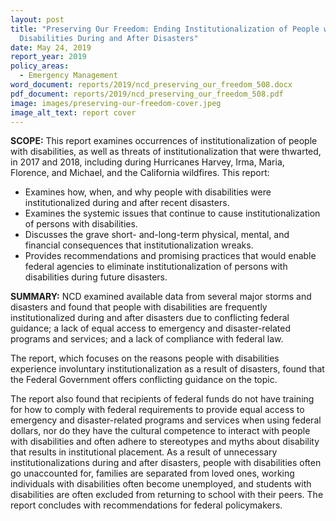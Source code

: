 ```yaml
---
layout: post
title: "Preserving Our Freedom: Ending Institutionalization of People with
  Disabilities During and After Disasters"
date: May 24, 2019
report_year: 2019
policy_areas:
  - Emergency Management
word_document: reports/2019/ncd_preserving_our_freedom_508.docx
pdf_document: reports/2019/ncd_preserving_our_freedom_508.pdf
image: images/preserving-our-freedom-cover.jpeg
image_alt_text: report cover
---
```

**SCOPE:** This report examines occurrences of institutionalization of people with disabilities, as well as threats of institutionalization that were thwarted, in 2017 and 2018, including during Hurricanes Harvey, Irma, Maria, Florence, and Michael, and the California wildfires. This report:

* Examines how, when, and why people with disabilities were institutionalized during and after recent disasters.
* Examines the systemic issues that continue to cause institutionalization of persons with disabilities. 
* Discusses the grave short- and-long-term physical, mental, and financial consequences that institutionalization wreaks.
* Provides recommendations and promising practices that would enable federal agencies to eliminate institutionalization of persons with disabilities during future disasters.

**SUMMARY:** NCD examined available data from several major storms and disasters and found that people with disabilities are frequently institutionalized during and after disasters due to conflicting federal guidance; a lack of equal access to emergency and disaster-related programs and services; and a lack of compliance with federal law.

The report, which focuses on the reasons people with disabilities experience involuntary institutionalization as a result of disasters, found that the Federal Government offers conflicting guidance on the topic.

The report also found that recipients of federal funds do not have training for how to comply with federal requirements to provide equal access to emergency and disaster-related programs and services when using federal dollars, nor do they have the cultural competence to interact with people with disabilities and often adhere to stereotypes and myths about disability that results in institutional placement. As a result of unnecessary institutionalizations during and after disasters, people with disabilities often go unaccounted for, families are separated from loved ones, working individuals with disabilities often become unemployed, and students with disabilities are often excluded from returning to school with their peers. The report concludes with recommendations for federal policymakers.

